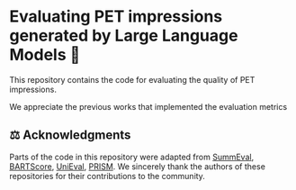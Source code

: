 # Evaluating PET impressions generated by Large Language Models :bookmark_tabs:

This repository contains the code for evaluating the quality of PET impressions. 

We appreciate the previous works that implemented the evaluation metrics 

## ⚖️ Acknowledgments

Parts of the code in this repository were adapted from [SummEval](https://github.com/Yale-LILY/SummEval), [BARTScore](https://github.com/neulab/BARTScore), [UniEval](https://github.com/maszhongming/UniEval), [PRISM](https://github.com/thompsonb/prism). We sincerely thank the authors of these repositories for their contributions to the community.
